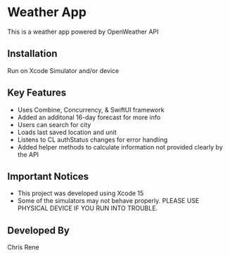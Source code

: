 #  Weather App

This is a weather app powered by OpenWeather API

## Installation

Run on Xcode Simulator and/or device

## Key Features
- Uses Combine, Concurrency, & SwiftUI framework
- Added an additonal 16-day forecast for more info
- Users can search for city
- Loads last saved location and unit
- Listens to CL authStatus changes for error handling
- Added helper methods to calculate information not provided clearly by the API

## Important Notices
- This project was developed using Xcode 15
- Some of the simulators may not behave properly. PLEASE USE PHYSICAL DEVICE IF YOU RUN INTO TROUBLE.

## Developed By
Chris Rene
